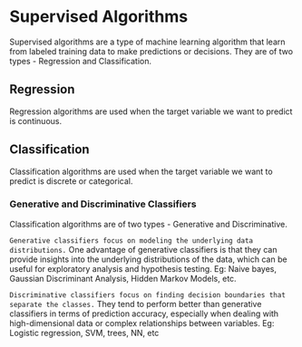 # Supervised Algorithms

Supervised algorithms are a type of machine learning algorithm that learn from labeled training data to make predictions or decisions. They are of two types - Regression and Classification.

## Regression
Regression algorithms are used when the target variable we want to predict is continuous.

## Classification
Classification algorithms are used when the target variable we want to predict is discrete or categorical. 

### Generative and Discriminative Classifiers
Classification algorithms are of two types - Generative and Discriminative. 

`Generative classifiers focus on modeling the underlying data distributions.` One advantage of generative classifiers is that they can provide insights into the underlying distributions of the data, which can be useful for exploratory analysis and hypothesis testing.
Eg: Naive bayes, Gaussian Discriminant Analysis, Hidden Markov Models, etc.

`Discriminative classifiers focus on finding decision boundaries that separate the classes.` They tend to perform better than generative classifiers in terms of prediction accuracy, especially when dealing with high-dimensional data or complex relationships between variables.
Eg: Logistic regression, SVM, trees, NN, etc

